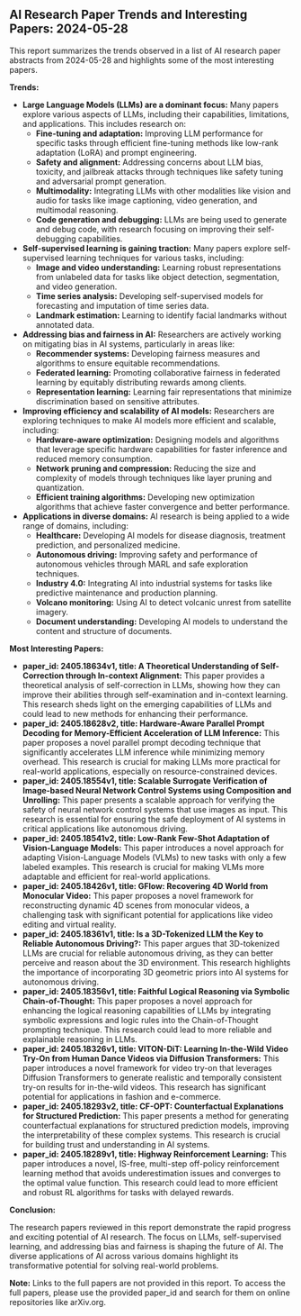 ## AI Research Paper Trends and Interesting Papers: 2024-05-28

This report summarizes the trends observed in a list of AI research paper abstracts from 2024-05-28 and highlights some of the most interesting papers.

**Trends:**

* **Large Language Models (LLMs) are a dominant focus:** Many papers explore various aspects of LLMs, including their capabilities, limitations, and applications. This includes research on:
    * **Fine-tuning and adaptation:**  Improving LLM performance for specific tasks through efficient fine-tuning methods like low-rank adaptation (LoRA) and prompt engineering.
    * **Safety and alignment:**  Addressing concerns about LLM bias, toxicity, and jailbreak attacks through techniques like safety tuning and adversarial prompt generation.
    * **Multimodality:**  Integrating LLMs with other modalities like vision and audio for tasks like image captioning, video generation, and multimodal reasoning.
    * **Code generation and debugging:**  LLMs are being used to generate and debug code, with research focusing on improving their self-debugging capabilities.
* **Self-supervised learning is gaining traction:**  Many papers explore self-supervised learning techniques for various tasks, including:
    * **Image and video understanding:**  Learning robust representations from unlabeled data for tasks like object detection, segmentation, and video generation.
    * **Time series analysis:**  Developing self-supervised models for forecasting and imputation of time series data.
    * **Landmark estimation:**  Learning to identify facial landmarks without annotated data.
* **Addressing bias and fairness in AI:**  Researchers are actively working on mitigating bias in AI systems, particularly in areas like:
    * **Recommender systems:**  Developing fairness measures and algorithms to ensure equitable recommendations.
    * **Federated learning:**  Promoting collaborative fairness in federated learning by equitably distributing rewards among clients.
    * **Representation learning:**  Learning fair representations that minimize discrimination based on sensitive attributes.
* **Improving efficiency and scalability of AI models:**  Researchers are exploring techniques to make AI models more efficient and scalable, including:
    * **Hardware-aware optimization:**  Designing models and algorithms that leverage specific hardware capabilities for faster inference and reduced memory consumption.
    * **Network pruning and compression:**  Reducing the size and complexity of models through techniques like layer pruning and quantization.
    * **Efficient training algorithms:**  Developing new optimization algorithms that achieve faster convergence and better performance.
* **Applications in diverse domains:**  AI research is being applied to a wide range of domains, including:
    * **Healthcare:**  Developing AI models for disease diagnosis, treatment prediction, and personalized medicine.
    * **Autonomous driving:**  Improving safety and performance of autonomous vehicles through MARL and safe exploration techniques.
    * **Industry 4.0:**  Integrating AI into industrial systems for tasks like predictive maintenance and production planning.
    * **Volcano monitoring:**  Using AI to detect volcanic unrest from satellite imagery.
    * **Document understanding:**  Developing AI models to understand the content and structure of documents.

**Most Interesting Papers:**

* **paper_id: 2405.18634v1, title: A Theoretical Understanding of Self-Correction through In-context Alignment:** This paper provides a theoretical analysis of self-correction in LLMs, showing how they can improve their abilities through self-examination and in-context learning. This research sheds light on the emerging capabilities of LLMs and could lead to new methods for enhancing their performance.
* **paper_id: 2405.18628v2, title: Hardware-Aware Parallel Prompt Decoding for Memory-Efficient Acceleration of LLM Inference:** This paper proposes a novel parallel prompt decoding technique that significantly accelerates LLM inference while minimizing memory overhead. This research is crucial for making LLMs more practical for real-world applications, especially on resource-constrained devices.
* **paper_id: 2405.18554v1, title: Scalable Surrogate Verification of Image-based Neural Network Control Systems using Composition and Unrolling:** This paper presents a scalable approach for verifying the safety of neural network control systems that use images as input. This research is essential for ensuring the safe deployment of AI systems in critical applications like autonomous driving.
* **paper_id: 2405.18541v2, title: Low-Rank Few-Shot Adaptation of Vision-Language Models:** This paper introduces a novel approach for adapting Vision-Language Models (VLMs) to new tasks with only a few labeled examples. This research is crucial for making VLMs more adaptable and efficient for real-world applications.
* **paper_id: 2405.18426v1, title: GFlow: Recovering 4D World from Monocular Video:** This paper proposes a novel framework for reconstructing dynamic 4D scenes from monocular videos, a challenging task with significant potential for applications like video editing and virtual reality.
* **paper_id: 2405.18361v1, title: Is a 3D-Tokenized LLM the Key to Reliable Autonomous Driving?:** This paper argues that 3D-tokenized LLMs are crucial for reliable autonomous driving, as they can better perceive and reason about the 3D environment. This research highlights the importance of incorporating 3D geometric priors into AI systems for autonomous driving.
* **paper_id: 2405.18356v1, title: Faithful Logical Reasoning via Symbolic Chain-of-Thought:** This paper proposes a novel approach for enhancing the logical reasoning capabilities of LLMs by integrating symbolic expressions and logic rules into the Chain-of-Thought prompting technique. This research could lead to more reliable and explainable reasoning in LLMs.
* **paper_id: 2405.18326v1, title: VITON-DiT: Learning In-the-Wild Video Try-On from Human Dance Videos via Diffusion Transformers:** This paper introduces a novel framework for video try-on that leverages Diffusion Transformers to generate realistic and temporally consistent try-on results for in-the-wild videos. This research has significant potential for applications in fashion and e-commerce.
* **paper_id: 2405.18293v2, title: CF-OPT: Counterfactual Explanations for Structured Prediction:** This paper presents a method for generating counterfactual explanations for structured prediction models, improving the interpretability of these complex systems. This research is crucial for building trust and understanding in AI systems.
* **paper_id: 2405.18289v1, title: Highway Reinforcement Learning:** This paper introduces a novel, IS-free, multi-step off-policy reinforcement learning method that avoids underestimation issues and converges to the optimal value function. This research could lead to more efficient and robust RL algorithms for tasks with delayed rewards.

**Conclusion:**

The research papers reviewed in this report demonstrate the rapid progress and exciting potential of AI research. The focus on LLMs, self-supervised learning, and addressing bias and fairness is shaping the future of AI. The diverse applications of AI across various domains highlight its transformative potential for solving real-world problems. 

**Note:** Links to the full papers are not provided in this report. To access the full papers, please use the provided paper_id and search for them on online repositories like arXiv.org. 

